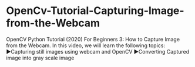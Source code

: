 # OpenCv-Tutorial-Capturing-Image-from-the-Webcam
OpenCV Python Tutorial (2020) For Beginners 3: How to Capture Image from the Webcam.
In this video, we will learn the following topics:
►Capturing still images using webcam and OpenCV
►Converting Captured image into gray scale image
